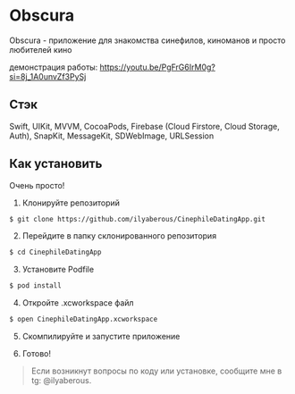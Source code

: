 # Obscura
Obscura - приложение для знакомства синефилов, киноманов и просто любителей кино

демонстрация работы:
https://youtu.be/PgFrG6IrM0g?si=8j_1A0unvZf3PySj

## Стэк
Swift, UIKit, MVVM, CocoaPods, Firebase (Cloud Firstore, Cloud Storage, Auth), SnapKit, MessageKit, SDWebImage, URLSession

## Как установить
Очень просто!

1) Клонируйте репозиторий

```bash
$ git clone https://github.com/ilyaberous/CinephileDatingApp.git
```

2) Перейдите в папку склонированного репозитория

```bash
$ cd CinephileDatingApp
```

3) Установите Podfile

```bash
$ pod install
```

4) Откройте .xcworkspace файл

```bash
$ open CinephileDatingApp.xcworkspace
```

5) Скомпилируйте и запустите приложение

6) Готово!

> Если возникнут вопросы по коду или установке, сообщите мне в tg: @ilyaberous.
